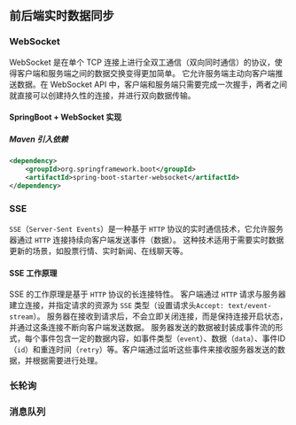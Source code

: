 ## 前后端实时数据同步
### WebSocket
WebSocket 是在单个 TCP 连接上进行全双工通信（双向同时通信）的协议，使得客户端和服务端之间的数据交换变得更加简单。
它允许服务端主动向客户端推送数据。在 WebSocket API 中，客户端和服务端只需要完成一次握手，两者之间就直接可以创建持久性的连接，并进行双向数据传输。
#### SpringBoot + WebSocket 实现
##### Maven 引入依赖
```xml
<dependency>  
    <groupId>org.springframework.boot</groupId>  
    <artifactId>spring-boot-starter-websocket</artifactId>  
</dependency>
```






### SSE
`SSE`（`Server-Sent Events`）是一种基于 `HTTP` 协议的实时通信技术，它允许服务器通过 `HTTP` 连接持续向客户端发送事件（数据）。
这种技术适用于需要实时数据更新的场景，如股票行情、实时新闻、在线聊天等。
#### SSE 工作原理
SSE 的工作原理是基于 `HTTP` 协议的长连接特性。
客户端通过 `HTTP` 请求与服务器建立连接，并指定请求的资源为 `SSE` 类型（设置请求头`Accept: text/event-stream`）。
服务器在接收到请求后，不会立即关闭连接，而是保持连接开启状态，并通过这条连接不断向客户端发送数据。
服务器发送的数据被封装成事件流的形式，每个事件包含一定的数据内容，如事件类型（`event`）、数据（`data`）、事件ID（`id`）和重连时间（`retry`）等。客户端通过监听这些事件来接收服务器发送的数据，并根据需要进行处理。
### 长轮询
### 消息队列